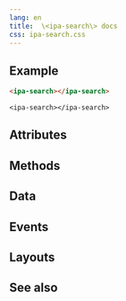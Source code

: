 ```yaml
---
lang: en
title:  \<ipa-search\> docs
css: ipa-search.css
---
```


<main>

## Example

```html
<ipa-search></ipa-search>
```

```{=html}
<ipa-search></ipa-search>
```

## Attributes

## Methods

## Data

## Events

## Layouts

## See also

</main>

<script type="module">
import {IpaSearch} from './IpaSearch.js'

window.ipaSearch = document.querySelector('ipa-search')
</script>
